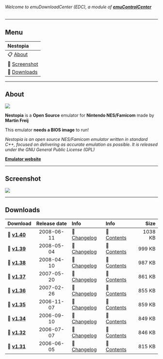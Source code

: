 ###### Welcome to emuDownloadCenter (EDC), a module of [**emuControlCenter**](https://github.com/PhoenixInteractiveNL/emuControlCenter/wiki/)
***
## Menu
| **Nestopia** |
|:---------|
| :clipboard: [About](#about) |
| :sunrise: [Screenshot](#screenshot) |
| :floppy_disk: [Downloads](#downloads) |
***
## About
![](https://github.com/PhoenixInteractiveNL/emuDownloadCenter/wiki/images_emulator/nestopia_logo_200.jpg)

**Nestopia** is a **Open Source** emulator for **Nintendo NES/Famicom** made by **Martin Freij**

This emulator **needs a BIOS image** to run!

_Nestopia is an open source NES/Famicom emulator written in standard C++, focused on delivering as accurate emulation as possible. It is released under the GNU General Public License (GPL)_

[**Emulator website**](http://nestopia.sourceforge.net/)
***
## Screenshot
![](https://raw.githubusercontent.com/PhoenixInteractiveNL/emuDownloadCenter/master/hooks/nestopia/nestopia_screen.jpg)
***
## Downloads
| Download | Release date  | Info       | Info       | Size       |
|:---------|:-------------:|:-----------|:-----------|-----------:|
| :floppy_disk: [**v1.40**](https://github.com/PhoenixInteractiveNL/edc-repo0001/raw/master/redsquirrel/1.40.7z) | 2008-06-11 | :page_facing_up: [Changelog](https://github.com/PhoenixInteractiveNL/edc-repo0001/blob/master/nestopia/1.40_changelog.txt) | :mag_right: [Contents](https://github.com/PhoenixInteractiveNL/edc-repo0001/blob/master/nestopia/1.40_contents.txt) | 1038 KB |
| :floppy_disk: [**v1.39**](https://github.com/PhoenixInteractiveNL/edc-repo0001/raw/master/redsquirrel/1.39.7z) | 2008-05-04 | :page_facing_up: [Changelog](https://github.com/PhoenixInteractiveNL/edc-repo0001/blob/master/nestopia/1.39_changelog.txt) | :mag_right: [Contents](https://github.com/PhoenixInteractiveNL/edc-repo0001/blob/master/nestopia/1.39_contents.txt) | 999 KB |
| :floppy_disk: [**v1.38**](https://github.com/PhoenixInteractiveNL/edc-repo0001/raw/master/redsquirrel/1.38.7z) | 2008-04-10 | :page_facing_up: [Changelog](https://github.com/PhoenixInteractiveNL/edc-repo0001/blob/master/nestopia/1.38_changelog.txt) | :mag_right: [Contents](https://github.com/PhoenixInteractiveNL/edc-repo0001/blob/master/nestopia/1.38_contents.txt) | 987 KB |
| :floppy_disk: [**v1.37**](https://github.com/PhoenixInteractiveNL/edc-repo0001/raw/master/redsquirrel/1.37.7z) | 2007-05-20 | :page_facing_up: [Changelog](https://github.com/PhoenixInteractiveNL/edc-repo0001/blob/master/nestopia/1.37_changelog.txt) | :mag_right: [Contents](https://github.com/PhoenixInteractiveNL/edc-repo0001/blob/master/nestopia/1.37_contents.txt) | 861 KB |
| :floppy_disk: [**v1.36**](https://github.com/PhoenixInteractiveNL/edc-repo0001/raw/master/redsquirrel/1.36.7z) | 2007-02-26 | :page_facing_up: [Changelog](https://github.com/PhoenixInteractiveNL/edc-repo0001/blob/master/nestopia/1.36_changelog.txt) | :mag_right: [Contents](https://github.com/PhoenixInteractiveNL/edc-repo0001/blob/master/nestopia/1.36_contents.txt) | 855 KB |
| :floppy_disk: [**v1.35**](https://github.com/PhoenixInteractiveNL/edc-repo0001/raw/master/redsquirrel/1.35.7z) | 2006-11-07 | :page_facing_up: [Changelog](https://github.com/PhoenixInteractiveNL/edc-repo0001/blob/master/nestopia/1.35_changelog.txt) | :mag_right: [Contents](https://github.com/PhoenixInteractiveNL/edc-repo0001/blob/master/nestopia/1.35_contents.txt) | 859 KB |
| :floppy_disk: [**v1.34**](https://github.com/PhoenixInteractiveNL/edc-repo0001/raw/master/redsquirrel/1.34.7z) | 2006-09-10 | :page_facing_up: [Changelog](https://github.com/PhoenixInteractiveNL/edc-repo0001/blob/master/nestopia/1.34_changelog.txt) | :mag_right: [Contents](https://github.com/PhoenixInteractiveNL/edc-repo0001/blob/master/nestopia/1.34_contents.txt) | 849 KB |
| :floppy_disk: [**v1.32**](https://github.com/PhoenixInteractiveNL/edc-repo0001/raw/master/redsquirrel/1.32.7z) | 2006-07-07 | :page_facing_up: [Changelog](https://github.com/PhoenixInteractiveNL/edc-repo0001/blob/master/nestopia/1.32_changelog.txt) | :mag_right: [Contents](https://github.com/PhoenixInteractiveNL/edc-repo0001/blob/master/nestopia/1.32_contents.txt) | 846 KB |
| :floppy_disk: [**v1.31**](https://github.com/PhoenixInteractiveNL/edc-repo0001/raw/master/redsquirrel/1.31.7z) | 2006-06-05 | :page_facing_up: [Changelog](https://github.com/PhoenixInteractiveNL/edc-repo0001/blob/master/nestopia/1.31_changelog.txt) | :mag_right: [Contents](https://github.com/PhoenixInteractiveNL/edc-repo0001/blob/master/nestopia/1.31_contents.txt) | 815 KB |

